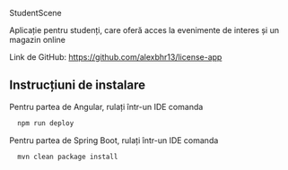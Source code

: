 
StudentScene

Aplicație pentru studenți, care oferă acces la evenimente de interes și un magazin online

Link de GitHub: https://github.com/alexbhr13/license-app
## Instrucțiuni de instalare

Pentru partea de Angular, rulați într-un IDE comanda

```bash
  npm run deploy
```

Pentru partea de Spring Boot, rulați într-un IDE comanda

```bash
  mvn clean package install
```
